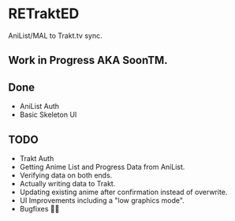 # RETraktED
AniList/MAL to Trakt.tv sync.

## Work in Progress AKA SoonTM.

## Done
* AniList Auth
* Basic Skeleton UI

## TODO

* Trakt Auth
* Getting Anime List and Progress Data from AniList.
* Verifying data on both ends.
* Actually writing data to Trakt.
* Updating existing anime after confirmation instead of overwrite.
* UI Improvements including a "low graphics mode".
* Bugfixes 🐛🤞
